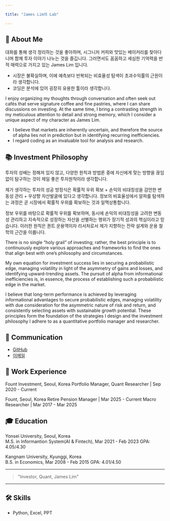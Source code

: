 ```yaml
---

title: "James Lim의 Lab"

---
```


## 👋 About Me
대화를 통해 생각 정리하는 것을 좋아하며, 시그니처 커피와 맛있는 베이커리를 찾아다니며 함께 투자 이야기 나누는 것을 즐깁니다. 그러면서도 꼼꼼하고 세심한 기억력을 반적 매력으로 가지고 있는 James Lim 입니다.

- 시장은 불확실하며, 이에 예측보다 반복되는 비효율성 탐색이 초과수익률의 근원이라 생각합니다.
- 코딩은 분석에 있어 굉장히 유용한 툴이라 생각합니다.

I enjoy organizing my thoughts through conversation and often seek out cafés that serve signature coffee and fine pastries, where I can share discussions on investing. At the same time, I bring a contrasting strength in my meticulous attention to detail and strong memory, which I consider a unique aspect of my character as James Lim.

- I believe that markets are inherently uncertain, and therefore the source of alpha lies not in prediction but in identifying recurring inefficiencies.
- I regard coding as an invaluable tool for analysis and research.


## 📚 Investment Philosophy
투자의 성배는 정해져 있지 않고, 다양한 원칙과 방법론 중에 자신에게 맞는 방향을 끊임없이 탐구하는 것이 제일 좋은 투자원칙이라 생각합니다. 

제가 생각하는 투자의 성공 방정식은 확률적 우위 확보 + 손익의 비대칭성을 감안한 변동성 관리 + 우상향 자산발굴에 있다고 생각합니다. 정보의 비효율성에서 알파를 탐색하는 과정은 곧 시장에서 확률적 우위를 확보하는 것과 일맥상통합니다.

정보 우위를 바탕으로 확률적 우위를 확보하며, 동시에 손익의 비대칭성을 고려한 변동성 관리하고 지속적으로 성장하는 자산을 선별하는 행위가 장기적 성과의 핵심이라고 믿습니다. 이러한 원칙은 퀀트 운용역이자 리서처로서 제가 지향하는 전략 설계와 운용 철학의 근간을 이룹니다.

There is no single “holy grail” of investing; rather, the best principle is to continuously explore various approaches and frameworks to find the ones that align best with one’s philosophy and circumstances.

My own equation for investment success lies in securing a probabilistic edge, managing volatility in light of the asymmetry of gains and losses, and identifying upward-trending assets. The pursuit of alpha from informational inefficiencies is, in essence, the process of establishing such a probabilistic edge in the market.

I believe that long-term performance is achieved by leveraging informational advantages to secure probabilistic edges, managing volatility with due consideration for the asymmetric nature of risk and return, and consistently selecting assets with sustainable growth potential. These principles form the foundation of the strategies I design and the investment philosophy I adhere to as a quantitative portfolio manager and researcher.


## 💬 Communication
- [GitHub](https://github.com/james-lim-0802)
- [이메일](investorljm@email.com)

## 🚀 Work Experience
Fount Investment, Seoul, Korea
Portfolio Manager, Quant Researcher | Sep 2020 - Current

Fount, Seoul, Korea
Retire Pension Manager | Mar 2025 - Current
Macro Researcher | Mar 2017 - Mar 2025

## 🎓 Education
Yonsei University, Seoul, Korea  
M.S. in Informantion System(AI & Fintech), Mar 2021 - Feb 2023
GPA: 4.05/4.30


Kangnam University, Kyunggi, Korea  
B.S. in Economics, Mar 2008 - Feb 2015
GPA: 4.01/4.50


---

> "Investor, Quant, James Lim"

---

## 🛠️ Skills
- Python, Excel, PPT